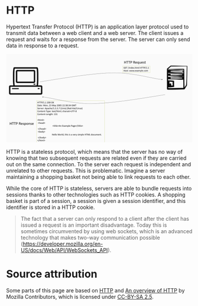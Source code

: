 # HTTP
Hypertext Transfer Protocol (HTTP) is an application layer protocol used to transmit data between a web client and a web server. The client issues a request and waits for a response from the server. The server can only send data in response to a request. 

![](docimages/2020-02-08-11-53-03.png)

HTTP is a stateless protocol, which means that the server has no way of knowing that two subsequent requests are related even if they are carried out on the same connection. To the server each request is independent and unrelated to other requests. This is problematic. Imagine a server maintaining a shopping basket not being able to link requests to each other.

While the core of HTTP is stateless, servers are able to bundle requests into sessions thanks to other technologies such as HTTP cookies. A shopping basket is part of a session, a session is given a session identifier, and this identifier is stored in a HTTP cookie. 

> The fact that a server can only respond to a client after the client has issued a request is an important disadvantage. Today this is sometimes circumvented by using web sockets, which is an advanced technology that makes two-way communication possible (https://developer.mozilla.org/en-US/docs/Web/API/WebSockets_API).

# Source attribution
Some parts of this page are based on [HTTP](https://developer.mozilla.org/en-US/docs/Web/HTTP) and [An overview of HTTP](https://developer.mozilla.org/en-US/docs/Web/HTTP/Overview) by Mozilla Contributors, which is licensed under [CC-BY-SA 2.5](http://creativecommons.org/licenses/by-sa/2.5/).